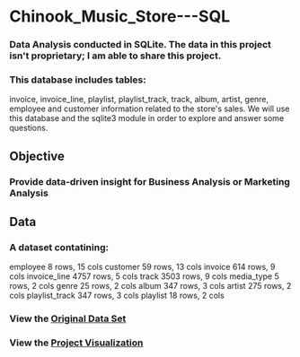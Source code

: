 # Chinook_Music_Store---SQL
### Data Analysis conducted in SQLite. The data in this project isn't proprietary; I am able to share this project.

### This database includes tables: 
invoice, invoice_line, playlist, playlist_track, track, album, artist,
genre, employee and customer information related to the store's sales. We will use this
database and the sqlite3 module in order to explore and answer some questions.

## Objective
### Provide data-driven insight for Business Analysis or Marketing Analysis

## Data
### A dataset contatining:
employee 8 rows, 15 cols
customer 59 rows, 13 cols
invoice 614 rows, 9 cols
invoice_line 4757 rows, 5 cols
track 3503 rows, 9 cols
media_type 5 rows, 2 cols
genre 25 rows, 2 cols
album 347 rows, 3 cols
artist 275 rows, 2 cols
playlist_track 347 rows, 3 cols
playlist 18 rows, 2 cols

### View the [Original Data Set](https://www.kaggle.com/datasets/samaxtech/chinook-music-store-data/code?resource=download)

### View the [Project Visualization](https://public.tableau.com/views/ChinookMusicStoreAnalysis/Dashboard1?:language=en-US&:display_count=n&:origin=viz_share_link)
